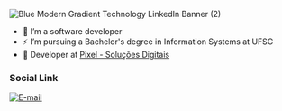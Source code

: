

![Blue Modern Gradient Technology LinkedIn Banner (2)](https://github.com/rodirog/rodirog/assets/101756238/563e7688-0082-43ae-871e-ad3693dbfb2e)




- 🔭 I’m a software developer
- ⚡ I’m pursuing a Bachelor's degree in Information Systems at UFSC
- 🚀 Developer at [Pixel - Soluções Digitais](https://ejpixel.com.br/)

### Social Link
<a href="https://www.linkedin.com/in/rodrigo-reis-da-silva/" target="_blank">
  <img align="center" src="https://img.shields.io/badge/-LinkedIn-05122A?style=flat&logo=linkedin" alt="E-mail"/>
</a> 
